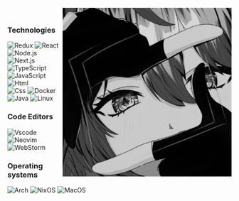 <div align="center">

<img align="right" src="meow.jpg" width="380px" height="380px"><br>

<div align="left">
  
### Technologies
![Redux](https://img.shields.io/badge/Redux%20-B2BEB5?style=for-the-badge&logo=redux&logoColor=000000)
![React](https://img.shields.io/badge/React%20-B2BEB5?style=for-the-badge&logo=react&logoColor=000000)
![Node.js](https://img.shields.io/badge/Node.js%20-B2BEB5?style=for-the-badge&logo=node.js&logoColor=000000)
![Next.js](https://img.shields.io/badge/Next.js%20-B2BEB5?style=for-the-badge&logo=next.js&logoColor=000000)<br>
![TypeScript](https://img.shields.io/badge/Typescript%20-B2BEB5?style=for-the-badge&logo=typescript&logoColor=000000)
![JavaScript](https://img.shields.io/badge/Javascript%20-B2BEB5?style=for-the-badge&logo=javascript&logoColor=000000)
![Html](https://img.shields.io/badge/Html%20-B2BEB5?style=for-the-badge&logo=html5&logoColor=000000)<br>
![Css](https://img.shields.io/badge/Css%20-B2BEB5?style=for-the-badge&logo=tailwindcss&logoColor=000000)
![Docker](https://img.shields.io/badge/Docker%20-B2BEB5?style=for-the-badge&logo=docker&logoColor=000000)
![Java](https://img.shields.io/badge/Java%20-B2BEB5?style=for-the-badge&logo=openJDK&logoColor=000000)
![Linux](https://img.shields.io/badge/Linux%20-B2BEB5?style=for-the-badge&logo=linux&logoColor=000000)

### Code Editors  
![Vscode](https://img.shields.io/badge/%20Vscode-B2BEB5?style=for-the-badge&logo=vscodium&logoColor=000000)
![Neovim](https://img.shields.io/badge/%20Neovim-B2BEB5?style=for-the-badge&logo=neovim&logoColor=000000)
![WebStorm](https://img.shields.io/badge/%20WebStorm-B2BEB5?style=for-the-badge&logo=webstorm&logoColor=000000)


### Operating systems
![Arch](https://img.shields.io/badge/Arch%20-B2BEB5?style=for-the-badge&logo=arch-linux&logoColor=000000)
![NixOS](https://img.shields.io/badge/NixOS%20-B2BEB5?style=for-the-badge&logo=nixos&logoColor=000000)
![MacOS](https://img.shields.io/badge/MacOS%20-B2BEB5?style=for-the-badge&logo=macos&logoColor=000000)
</div>
